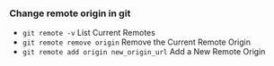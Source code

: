 ### Change remote origin in git

- `git remote -v` List Current Remotes
- `git remote remove origin` Remove the Current Remote Origin
- `git remote add origin new_origin_url` Add a New Remote Origin
